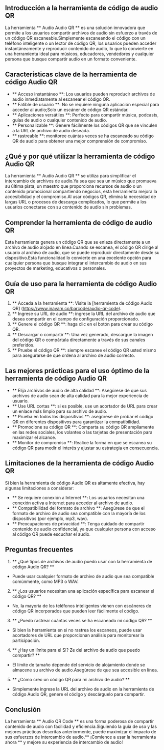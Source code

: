 ## Introducción a la herramienta de código de audio QR

La herramienta ** Audio Audio QR ** es una solución innovadora que permite a los usuarios compartir archivos de audio sin esfuerzo a través de un código QR escaneable.Simplemente escaneando el código con un teléfono inteligente o un lector de código QR, los usuarios pueden acceder instantáneamente y reproducir contenido de audio, lo que lo convierte en una herramienta ideal para músicos, educadores, vendedores y cualquier persona que busque compartir audio en un formato conveniente.

## Características clave de la herramienta de código Audio QR

- ** Acceso instantáneo **: Los usuarios pueden reproducir archivos de audio inmediatamente al escanear el código QR.
- ** Fatible de usuario **: No se requiere ninguna aplicación especial para acceder al audio;Solo un escáner de código QR estándar.
- ** Aplicaciones versátiles **: Perfecto para compartir música, podcasts, guías de audio o cualquier contenido de audio.
- ** Personalizable **: Genere fácilmente los códigos QR que se vinculen a la URL de archivo de audio deseada.
- ** rastreable **: monitoree cuántas veces se ha escaneado su código QR de audio para obtener una mejor comprensión de compromiso.

## ¿Qué y por qué utilizar la herramienta de código Audio QR

La herramienta ** Audio Audio QR ** se utiliza para simplificar el intercambio de archivos de audio.Ya sea que sea un músico que promueva su última pista, un maestro que proporciona recursos de audio o un contenido promocional compartiendo negocios, esta herramienta mejora la accesibilidad y el compromiso.Al usar códigos QR, elimina la necesidad de largas URL o procesos de descarga complicados, lo que permite a los usuarios conectarse con su contenido de audio sin problemas.

## Comprender la herramienta de código de audio QR

Esta herramienta genera un código QR que se enlaza directamente a un archivo de audio alojado en línea.Cuando se escanea, el código QR dirige al usuario al archivo de audio, que se puede reproducir directamente desde su dispositivo.Esta funcionalidad lo convierte en una excelente opción para cualquier persona que busque integrar el intercambio de audio en sus proyectos de marketing, educativos o personales.

## Guía de uso para la herramienta de código Audio QR

1. ** Acceda a la herramienta **: Visite la [herramienta de código Audio QR] (https://www.inayam.co/barcode/audio-qr-code).
2. ** Ingrese su URL de audio **: ingrese la URL del archivo de audio que desea compartir en el campo de configuración proporcionado.
3. ** Genere el código QR **: haga clic en el botón para crear su código QR.
4. ** Descargar o compartir **: Una vez generado, descargue la imagen del código QR o compártala directamente a través de sus canales preferidos.
5. ** Pruebe el código QR **: siempre escanee el código QR usted mismo para asegurarse de que ordena al archivo de audio correcto.

## Las mejores prácticas para el uso óptimo de la herramienta de código Audio QR

- ** Elija archivos de audio de alta calidad **: Asegúrese de que sus archivos de audio sean de alta calidad para la mejor experiencia de usuario.
- ** Use URL cortas **: si es posible, use un acortador de URL para crear un enlace más limpio para su archivo de audio.
- ** Prueba en todos los dispositivos **: asegúrese de probar el código QR en diferentes dispositivos para garantizar la compatibilidad.
- ** Promocione su código QR **: Comparta su código QR ampliamente en las redes sociales, los volantes o las tarjetas de presentación para maximizar el alcance.
- ** Monitor de compromiso **: Realice la forma en que se escanea su código QR para medir el interés y ajustar su estrategia en consecuencia.

## Limitaciones de la herramienta de código Audio QR

Si bien la herramienta de código Audio QR es altamente efectiva, hay algunas limitaciones a considerar:

- ** Se requiere conexión a Internet **: Los usuarios necesitan una conexión activa a Internet para acceder al archivo de audio.
- ** Compatibilidad del formato de archivo **: Asegúrese de que el formato de archivo de audio sea compatible con la mayoría de los dispositivos (por ejemplo, mp3, wav).
- ** Preocupaciones de privacidad **: Tenga cuidado de compartir contenido de audio confidencial, ya que cualquier persona con acceso al código QR puede escuchar el audio.

## Preguntas frecuentes

1. ** ¿Qué tipos de archivos de audio puedo usar con la herramienta de código Audio QR? **
- Puede usar cualquier formato de archivo de audio que sea compatible comúnmente, como MP3 o WAV.

2. ** ¿Los usuarios necesitan una aplicación específica para escanear el código QR? **
- No, la mayoría de los teléfonos inteligentes vienen con escáneres de código QR incorporados que pueden leer fácilmente el código.

3. ** ¿Puedo rastrear cuántas veces se ha escaneado mi código QR? **
- Si bien la herramienta en sí no rastrea los escaneos, puede usar acortadores de URL que proporcionan análisis para monitorear la participación.

4. ** ¿Hay un límite para el SI? Ze del archivo de audio que puedo compartir? **
- El límite de tamaño depende del servicio de alojamiento donde se almacene su archivo de audio.Asegúrese de que sea accesible en línea.

5. ** ¿Cómo creo un código QR para mi archivo de audio? **
- Simplemente ingrese la URL del archivo de audio en la herramienta de código Audio QR, genere el código y descárguelo para compartir.

## Conclusión

La herramienta ** Audio QR Code ** es una forma poderosa de compartir contenido de audio con facilidad y eficiencia.Siguiendo la guía de uso y las mejores prácticas descritas anteriormente, puede maximizar el impacto de sus esfuerzos de intercambio de audio.** ¡Comience a usar la herramienta ahora ** y mejore su experiencia de intercambio de audio!
